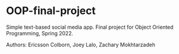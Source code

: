 # OOP-final-project
Simple text-based social media app. Final project for Object Oriented Programming, Spring 2022.

Authors: Ericsson Colborn, Joey Lalo, Zachary Mokhtarzadeh
